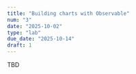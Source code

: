 ```yaml
---
title: "Building charts with Observable"
num: "3"
date: "2025-10-02"
type: "lab"
due_date: "2025-10-14"
draft: 1
---
```


TBD